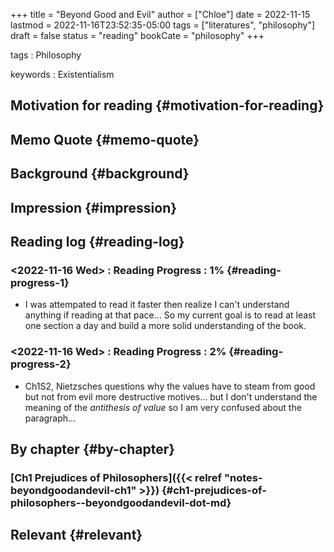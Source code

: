 +++
title = "Beyond Good and Evil"
author = ["Chloe"]
date = 2022-11-15
lastmod = 2022-11-16T23:52:35-05:00
tags = ["literatures", "philosophy"]
draft = false
status = "reading"
bookCate = "philosophy"
+++

tags
: Philosophy

keywords
: Existentialism


## Motivation for reading {#motivation-for-reading}


## Memo Quote {#memo-quote}


## Background {#background}


## Impression {#impression}


## Reading log {#reading-log}


### <span class="timestamp-wrapper"><span class="timestamp">&lt;2022-11-16 Wed&gt; </span></span> : Reading Progress : 1% {#reading-progress-1}

-   I was attempated to read it faster then realize I can't understand
    anything if reading at that pace... So my current goal is to read at
    least one section a day and build a more solid understanding of the
    book.


### <span class="timestamp-wrapper"><span class="timestamp">&lt;2022-11-16 Wed&gt; </span></span> : Reading Progress : 2% {#reading-progress-2}

-   Ch1S2, Nietzsches questions why the values have to steam from good
    but not from evil more destructive motives... but I don't understand
    the meaning of the _antithesis of value_ so I am very confused about
    the paragraph...


## By chapter {#by-chapter}


### [Ch1 Prejudices of Philosophers]({{< relref "notes-beyondgoodandevil-ch1" >}}) {#ch1-prejudices-of-philosophers--beyondgoodandevil-dot-md}


## Relevant {#relevant}
